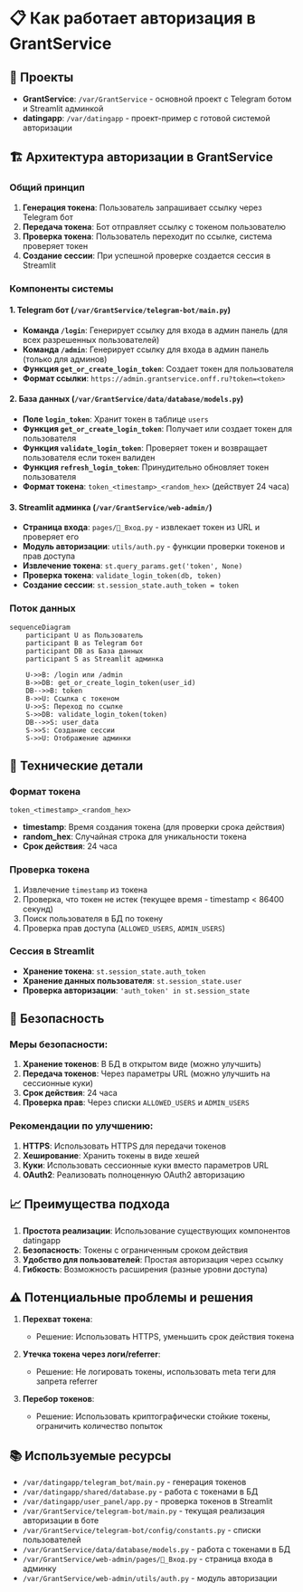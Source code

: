 # 📋 Как работает авторизация в GrantService

## 📁 Проекты
- **GrantService**: `/var/GrantService` - основной проект с Telegram ботом и Streamlit админкой
- **datingapp**: `/var/datingapp` - проект-пример с готовой системой авторизации

## 🏗️ Архитектура авторизации в GrantService

### Общий принцип
1. **Генерация токена**: Пользователь запрашивает ссылку через Telegram бот
2. **Передача токена**: Бот отправляет ссылку с токеном пользователю
3. **Проверка токена**: Пользователь переходит по ссылке, система проверяет токен
4. **Создание сессии**: При успешной проверке создается сессия в Streamlit

### Компоненты системы

#### 1. Telegram бот (`/var/GrantService/telegram-bot/main.py`)
- **Команда `/login`**: Генерирует ссылку для входа в админ панель (для всех разрешенных пользователей)
- **Команда `/admin`**: Генерирует ссылку для входа в админ панель (только для админов)
- **Функция `get_or_create_login_token`**: Создает токен для пользователя
- **Формат ссылки**: `https://admin.grantservice.onff.ru?token=<token>`

#### 2. База данных (`/var/GrantService/data/database/models.py`)
- **Поле `login_token`**: Хранит токен в таблице `users`
- **Функция `get_or_create_login_token`**: Получает или создает токен для пользователя
- **Функция `validate_login_token`**: Проверяет токен и возвращает пользователя если токен валиден
- **Функция `refresh_login_token`**: Принудительно обновляет токен пользователя
- **Формат токена**: `token_<timestamp>_<random_hex>` (действует 24 часа)

#### 3. Streamlit админка (`/var/GrantService/web-admin/`)
- **Страница входа**: `pages/🔐_Вход.py` - извлекает токен из URL и проверяет его
- **Модуль авторизации**: `utils/auth.py` - функции проверки токенов и прав доступа
- **Извлечение токена**: `st.query_params.get('token', None)`
- **Проверка токена**: `validate_login_token(db, token)`
- **Создание сессии**: `st.session_state.auth_token = token`

### Поток данных
```mermaid
sequenceDiagram
    participant U as Пользователь
    participant B as Telegram бот
    participant DB as База данных
    participant S as Streamlit админка

    U->>B: /login или /admin
    B->>DB: get_or_create_login_token(user_id)
    DB-->>B: token
    B->>U: Ссылка с токеном
    U->>S: Переход по ссылке
    S->>DB: validate_login_token(token)
    DB-->>S: user_data
    S->>S: Создание сессии
    S->>U: Отображение админки
```

## 🔧 Технические детали

### Формат токена
```
token_<timestamp>_<random_hex>
```
- **timestamp**: Время создания токена (для проверки срока действия)
- **random_hex**: Случайная строка для уникальности токена
- **Срок действия**: 24 часа

### Проверка токена
1. Извлечение `timestamp` из токена
2. Проверка, что токен не истек (текущее время - timestamp < 86400 секунд)
3. Поиск пользователя в БД по токену
4. Проверка прав доступа (`ALLOWED_USERS`, `ADMIN_USERS`)

### Сессия в Streamlit
- **Хранение токена**: `st.session_state.auth_token`
- **Хранение данных пользователя**: `st.session_state.user`
- **Проверка авторизации**: `'auth_token' in st.session_state`

## 🔐 Безопасность

### Меры безопасности:
1. **Хранение токенов**: В БД в открытом виде (можно улучшить)
2. **Передача токенов**: Через параметры URL (можно улучшить на сессионные куки)
3. **Срок действия**: 24 часа
4. **Проверка прав**: Через списки `ALLOWED_USERS` и `ADMIN_USERS`

### Рекомендации по улучшению:
1. **HTTPS**: Использовать HTTPS для передачи токенов
2. **Хеширование**: Хранить токены в виде хешей
3. **Куки**: Использовать сессионные куки вместо параметров URL
4. **OAuth2**: Реализовать полноценную OAuth2 авторизацию

## 📈 Преимущества подхода
1. **Простота реализации**: Использование существующих компонентов datingapp
2. **Безопасность**: Токены с ограниченным сроком действия
3. **Удобство для пользователей**: Простая авторизация через ссылку
4. **Гибкость**: Возможность расширения (разные уровни доступа)

## ⚠️ Потенциальные проблемы и решения
1. **Перехват токена**: 
   - Решение: Использовать HTTPS, уменьшить срок действия токена

2. **Утечка токена через логи/referrer**:
   - Решение: Не логировать токены, использовать meta теги для запрета referrer

3. **Перебор токенов**:
   - Решение: Использовать криптографически стойкие токены, ограничить количество попыток

## 📚 Используемые ресурсы
- `/var/datingapp/telegram_bot/main.py` - генерация токенов
- `/var/datingapp/shared/database.py` - работа с токенами в БД
- `/var/datingapp/user_panel/app.py` - проверка токенов в Streamlit
- `/var/GrantService/telegram-bot/main.py` - текущая реализация авторизации в боте
- `/var/GrantService/telegram-bot/config/constants.py` - списки пользователей
- `/var/GrantService/data/database/models.py` - работа с токенами в БД
- `/var/GrantService/web-admin/pages/🔐_Вход.py` - страница входа в админку
- `/var/GrantService/web-admin/utils/auth.py` - модуль авторизации